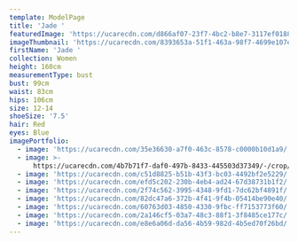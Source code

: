 ```yaml
---
template: ModelPage
title: 'Jade '
featuredImage: 'https://ucarecdn.com/d866af07-23f7-4bc2-b8e7-3117ef0188bf/'
imageThumbnail: 'https://ucarecdn.com/8393653a-51f1-463a-98f7-4699e107ead5/'
firstName: 'Jade '
collection: Women
height: 160cm
measurementType: bust
bust: 99cm
waist: 83cm
hips: 106cm
size: 12-14
shoeSize: '7.5'
hair: Red
eyes: Blue
imagePortfolio:
  - image: 'https://ucarecdn.com/35e36630-a7f0-463c-8578-c0000b10d1a9/'
  - image: >-
      https://ucarecdn.com/4b7b71f7-daf0-497b-8433-445503d37349/-/crop/679x1092/54,0/-/preview/
  - image: 'https://ucarecdn.com/c51d8825-b51b-43f3-bc03-4492bf2e5229/'
  - image: 'https://ucarecdn.com/efd5c202-230b-4eb4-ad24-67d38731b1f2/'
  - image: 'https://ucarecdn.com/2f74c562-3995-4348-9fd1-7dc62bf4891f/'
  - image: 'https://ucarecdn.com/82dc47a6-372b-4f41-9f4b-05414be90e40/'
  - image: 'https://ucarecdn.com/60763d03-4850-4330-9fbc-ff7153773f60/'
  - image: 'https://ucarecdn.com/2a146cf5-03a7-48c3-88f1-3f8485ce177c/'
  - image: 'https://ucarecdn.com/e8e6a06d-da56-4b59-982d-4b5ed70f26bd/'
---
```


